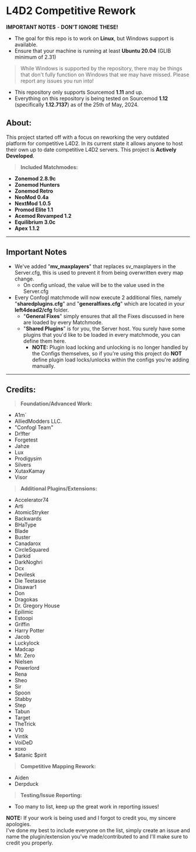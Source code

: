 # **L4D2 Competitive Rework**

**IMPORTANT NOTES** - **DON'T IGNORE THESE!**
* The goal for this repo is to work on **Linux**, but Windows support is available.
* Ensure that your machine is running at least **Ubuntu 20.04** (GLIB minimum of 2.31)
> While Windows is supported by the repository, there may be things that don't fully function on Windows that we may have missed.
> Please report any issues you run into!
* This repository only supports Sourcemod **1.11** and up.
* Everything on this repository is being tested on Sourcemod **1.12** (specifically **1.12.7137**) as of the 25th of May, 2024.

## **About:**

This project started off with a focus on reworking the very outdated platform for competitive L4D2.
In its current state it allows anyone to host their own up to date competitive L4D2 servers.
This project is **Actively Developed**.

> **Included Matchmodes:**
* **Zonemod 2.8.9c**
* **Zonemod Hunters**
* **Zonemod Retro**
* **NeoMod 0.4a** 
* **NextMod 1.0.5**
* **Promod Elite 1.1**
* **Acemod Revamped 1.2**
* **Equilibrium 3.0c**
* **Apex 1.1.2**

---

## **Important Notes**
* We've added "**mv_maxplayers**" that replaces sv_maxplayers in the Server.cfg, this is used to prevent it from being overwritten every map change.
  * On config unload, the value will be to the value used in the Server.cfg
* Every Confogl matchmode will now execute 2 additional files, namely "**sharedplugins.cfg**" and "**generalfixes.cfg**" which are located in your **left4dead2/cfg** folder.
  * "**General Fixes**" simply ensures that all the Fixes discussed in here are loaded by every Matchmode.
  * "**Shared Plugins**" is for you, the Server host. You surely have some plugins that you'd like to be loaded in every matchmode, you can define them here. 
    * **NOTE:** Plugin load locking and unlocking is no longer handled by the Configs themselves, so if you're using this project do **NOT** define plugin load locks/unlocks within the configs you're adding manually.

---
	
## **Credits:**

> **Foundation/Advanced Work:**
* A1m`
* AlliedModders LLC.
* "Confogl Team"
* Dr!fter
* Forgetest
* Jahze
* Lux
* Prodigysim
* Silvers
* XutaxKamay
* Visor

> **Additional Plugins/Extensions:**
* Accelerator74
* Arti 
* AtomicStryker 
* Backwards
* BHaType
* Blade 
* Buster
* Canadarox 
* CircleSquared 
* Darkid 
* DarkNoghri
* Dcx 
* Devilesk
* Die Teetasse 
* Disawar1 
* Don 
* Dragokas
* Dr. Gregory House
* Epilimic 
* Estoopi 
* Griffin 
* Harry Potter
* Jacob 
* Luckylock 
* Madcap
* Mr. Zero
* Nielsen
* Powerlord
* Rena
* Sheo
* Sir
* Spoon
* Stabby 
* Step 
* Tabun
* Target
* TheTrick
* V10 
* Vintik
* VoiDeD
* xoxo
* $atanic $pirit


> **Competitive Mapping Rework:**
* Aiden
* Derpduck

> **Testing/Issue Reporting:**
* Too many to list, keep up the great work in reporting issues!

**NOTE:** If your work is being used and I forgot to credit you, my sincere apologies.  
I've done my best to include everyone on the list, simply create an issue and name the plugin/extension you've made/contributed to and I'll make sure to credit you properly.
